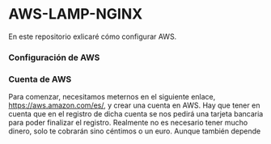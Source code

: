 # AWS-LAMP-NGINX
En este repositorio exlicaré cómo configurar AWS.

### Configuración de AWS

### Cuenta de AWS

Para comenzar, necesitamos meternos en el siguiente enlace, https://aws.amazon.com/es/, y crear una cuenta en AWS. Hay que tener en cuenta que en el registro de dicha cuenta se nos pedirá una tarjeta bancaria para poder finalizar el registro. Realmente no es necesario tener mucho dinero, solo te cobrarán sino céntimos o un euro. Aunque también depende
